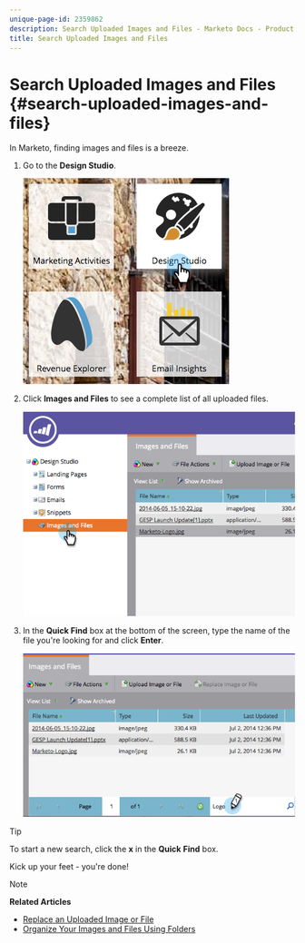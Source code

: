 ```yaml
---
unique-page-id: 2359862
description: Search Uploaded Images and Files - Marketo Docs - Product Documentation
title: Search Uploaded Images and Files
---
```


# Search Uploaded Images and Files {#search-uploaded-images-and-files}

In Marketo, finding images and files is a breeze.

1. Go to the **Design Studio**.

   ![](assets/designstudio-1.png)

1. Click **Images and Files** to see a complete list of all uploaded files. 

   ![](assets/image2014-9-16-11-3a44-3a4.png)

1. In the **Quick Find** box at the bottom of the screen, type the name of the file you're looking for and click **Enter**. 

   ![](assets/image2014-9-16-11-3a46-3a32.png)

>[!TIP]
>
>To start a new search, click the **x** in the **Quick** **Find** box.

Kick up your feet - you're done!

>[!NOTE]
>
>**Related Articles**
>
>* [Replace an Uploaded Image or File](replace-an-uploaded-image-or-file.md)
>* [Organize Your Images and Files Using Folders](organize-your-images-and-files-using-folders.md)
>

